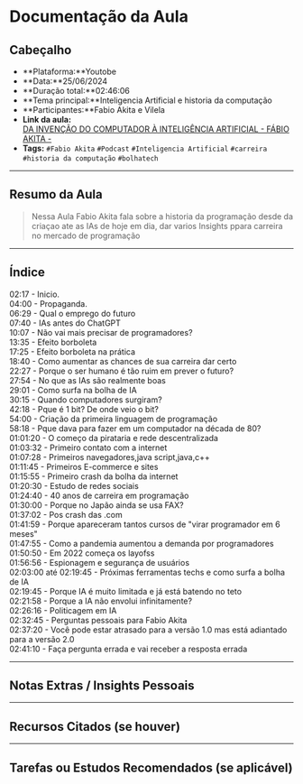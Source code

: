    
# Documentação da Aula  
## Cabeçalho  
  
- **Plataforma:**Youtobe    
- **Data:**25/06/2024    
- **Duração total:**02:46:06    
- **Tema principal:**Inteligencia Artificial e historia da computação    
- **Participantes:**Fabio Akita e Vilela    
- **Link da aula:**[  
DA INVENÇÃO DO COMPUTADOR À INTELIGÊNCIA ARTIFICIAL - FÁBIO AKITA -](https://www.youtube.com/live/jVxzpiDJ9Qk?si=Myf-UdiapchTHmj4)    
- **Tags:** `#Fabio Akita` `#Podcast` `#Inteligencia Artificial` `#carreira` `#historia da computação` `#bolhatech`  
  
  
---  
  
## Resumo da Aula  
  
> Nessa Aula Fabio Akita fala sobre a historia da programação desde da criaçao ate as IAs de hoje em dia, dar varios Insights ppara carreira no mercado de programação  
  
---  
  
## Índice  
  
02:17 - Inicio.  
04:00 - Propaganda.  
06:29 - Qual o emprego do futuro   
07:40 - IAs antes do ChatGPT  
10:07 - Não vai mais precisar de programadores?  
13:35 - Efeito borboleta  
17:25 - Efeito borboleta na prática   
18:40 - Como aumentar as chances de sua carreira dar certo   
22:27 - Porque o ser humano é tão ruim em prever o futuro?  
27:54 - No que as IAs são realmente boas  
29:01 - Como surfa na bolha de IA  
30:15 - Quando computadores surgiram?  
42:18 - Pque é 1 bit? De onde veio o bit?  
54:00 - Criação da primeira linguagem de programação   
58:18 - Pque dava para fazer em um computador na década de 80?  
01:01:20 - O começo da pirataria e rede descentralizada   
01:03:32 - Primeiro contato com a internet   
01:07:28 - Primeiros navegadores,java script,java,c++  
01:11:45 - Primeiros E-commerce e sites  
01:15:55 - Primeiro crash da bolha da internet   
01:20:30 - Estudo de redes sociais  
01:24:40 - 40 anos de carreira em programação   
01:30:00 - Porque no Japão ainda se usa FAX?  
01:37:02 - Pos crash das .com   
01:41:59 - Porque apareceram tantos cursos de "virar programador em 6 meses"  
01:47:55 - Como a pandemia aumentou a demanda por programadores   
01:50:50 - Em 2022 começa os layofss  
01:56:56 - Espionagem e segurança de usuários   
02:03:00 até 02:19:45 - Próximas ferramentas techs e como surfa a bolha de IA  
02:19:45 - Porque IA é muito limitada e já está batendo no teto  
02:21:58 - Porque a IA não envolui infinitamente?  
02:26:16 - Politicagem em IA  
02:32:45 - Perguntas pessoais para Fabio Akita   
02:37:20 - Você pode estar atrasado para a versão 1.0 mas está adiantado para a versão 2.0  
02:41:10 - Faça pergunta errada e vai receber a resposta errada  
  
---  
  
## Notas Extras / Insights Pessoais  

<!--(Use este espaço livre para anotar observações, dúvidas, links úteis, comentários pessoais ou tópicos para revisar depois.)  
-->

---  
  
## Recursos Citados (se houver)  
<!-- 
- [Nome do recurso 1](link)  
- [Nome do recurso 2](link)  
--> 
---  
  
## Tarefas ou Estudos Recomendados (se aplicável)  
<!-- 
- [ ] Rever o conceito de X  
- [ ] Testar ferramenta Y  
- [ ] Pesquisar mais sobre Z  
--> 
